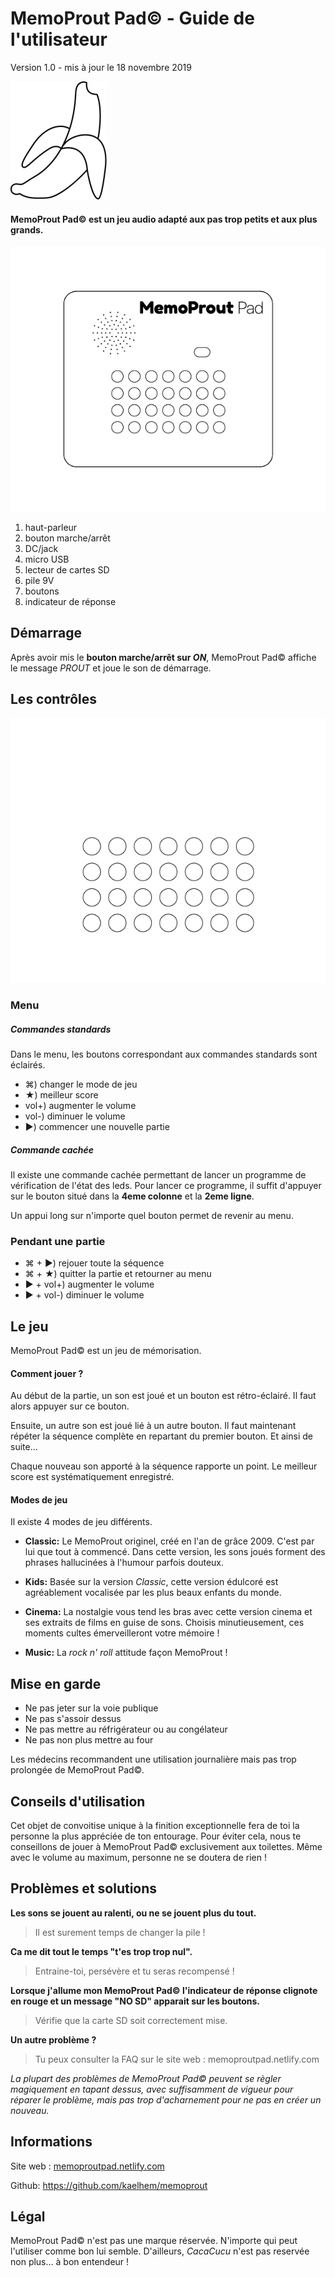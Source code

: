 # MemoProut Pad© - Guide de l'utilisateur

Version 1.0 - mis à jour le 18 novembre 2019





![](https://raw.githubusercontent.com/kaelhem/memoprout/master/resources/user-guide/logo.png)



#### MemoProut Pad© est un jeu audio adapté aux pas trop petits et aux plus grands.



![](https://raw.githubusercontent.com/kaelhem/memoprout/master/resources/user-guide/schema.png)

1. haut-parleur
2. bouton marche/arrêt
3. DC/jack
4. micro USB
5. lecteur de cartes SD
6. pile 9V
7. boutons
8. indicateur de réponse









## Démarrage

Après avoir mis le **bouton marche/arrêt sur _ON_**, MemoProut Pad© affiche le message _PROUT_ et joue le son de démarrage.







## Les contrôles

![](https://raw.githubusercontent.com/kaelhem/memoprout/master/resources/user-guide/schema-buttons.png)



### Menu

##### Commandes standards

Dans le menu, les boutons correspondant aux commandes standards sont éclairés.

+ ⌘) changer le mode de jeu
+ ★) meilleur score
+ vol+) augmenter le volume
+ vol-) diminuer le volume
+ ▶) commencer une nouvelle partie

##### Commande cachée

Il existe une commande cachée permettant de lancer un programme de vérification de l'état des leds. Pour lancer ce programme, il suffit d'appuyer sur le bouton situé dans la **4eme colonne** et la **2eme ligne**.

Un appui long sur n'importe quel bouton permet de revenir au menu.



### Pendant une partie

+ ⌘ + ▶) rejouer toute la séquence
+ ⌘ + ★) quitter la partie et retourner au menu
+ ▶ + vol+) augmenter le volume
+ ▶ + vol-) diminuer le volume








## Le jeu

MemoProut Pad© est un jeu de mémorisation.



#### Comment jouer ?

Au début de la partie, un son est joué et un bouton est rétro-éclairé. Il faut alors appuyer sur ce bouton.

Ensuite, un autre son est joué lié à un autre bouton. Il faut maintenant répéter la séquence complète en repartant du premier bouton. Et ainsi de suite...

Chaque nouveau son apporté à la séquence rapporte un point. Le meilleur score est systématiquement enregistré.



#### Modes de jeu

Il existe 4 modes de jeu différents. 

* **Classic:** Le MemoProut originel, créé en l'an de grâce 2009. C'est par lui que tout à commencé. Dans cette version, les sons joués forment des phrases hallucinées à l'humour parfois douteux.

* **Kids:** Basée sur la version _Classic_, cette version édulcoré est agréablement vocalisée par les plus beaux enfants du monde.

* **Cinema:** La nostalgie vous tend les bras avec cette version cinema et ses extraits de films en guise de sons. Choisis minutieusement, ces moments cultes émerveilleront votre mémoire !

* **Music:** La _rock n' roll_ attitude façon MemoProut !







## Mise en garde

- Ne pas jeter sur la voie publique
- Ne pas s'assoir dessus
- Ne pas mettre au réfrigérateur ou au congélateur
- Ne pas non plus mettre au four

Les médecins recommandent une utilisation journalière mais pas trop prolongée de MemoProut Pad©. 







## Conseils d'utilisation

Cet objet de convoitise unique à la finition exceptionnelle fera de toi la personne la plus appréciée de ton entourage. Pour éviter cela, nous te conseillons de jouer à  MemoProut Pad© exclusivement aux toilettes. Même avec le volume au maximum, personne ne se doutera de rien !







## Problèmes et solutions

**Les sons se jouent au ralenti, ou ne se jouent plus du tout.**

> Il est surement temps de changer la pile !

**Ca me dit tout le temps "t'es trop trop nul".**

> Entraine-toi, persévère et tu seras recompensé !

**Lorsque j'allume mon MemoProut Pad© l'indicateur de réponse clignote en rouge et un message "NO SD" apparait sur les boutons.**

> Vérifie que la carte SD soit correctement mise.

**Un autre problème ?**

> Tu peux consulter la FAQ sur le site web : memoproutpad.netlify.com



_La plupart des problèmes de MemoProut Pad© peuvent se règler magiquement en tapant dessus, avec suffisamment de vigueur pour réparer le problème, mais pas trop d'acharnement pour ne pas en créer un nouveau._







## Informations

Site web : [memoproutpad.netlify.com](https://memoproutpad.netlify.com)

Github: https://github.com/kaelhem/memoprout







## Légal

MemoProut Pad© n'est pas une marque réservée. N'importe qui peut l'utiliser comme bon lui semble. D'ailleurs, *CacaCucu* n'est pas reservée non plus... à bon entendeur !
